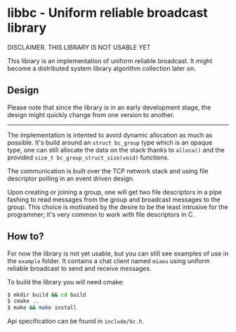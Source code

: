 libbc - Uniform reliable broadcast library
==========================================
DISCLAIMER. THIS LIBRARY IS NOT USABLE YET

This library is an implementation of uniform reliable broadcast.
It might become a distributed system library algorithm collection later on.


Design
------
Please note that since the library is in an early development
stage, the design might quickly change from one version to another.
___
The implementation is intented to avoid dynamic allocation as much as
possible.  It's build around an `struct bc_group` type which is an
opaque type, one can still allocate the data on the stack thanks to
`alloca()` and the provided `size_t bc_group_struct_size(void)`
functions.

The communication is built over the TCP network stack and using file
descriptor polling in an event driven design.

Upon creating or joining a group, one will get two file descriptors in
a pipe fashing to read messages from the group and broadcast messages
to the group.  This choice is motivated by the desire to be the least
intrusive for the programmer; it's very common to work with file
descriptors in C.


How to?
-------
For now the library is not yet usable, but you can still see examples
of use in the `example` folder.  It contains a chat client named
`miaou` using uniform reliable broadcast to send and receive messages.

To build the library you will need cmake:

```bash
$ mkdir build && cd build
$ cmake ..
$ make && make install
```

Api specification can be found in `include/bc.h`.
